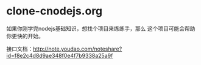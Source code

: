# clone-cnodejs.org
 
如果你刚学完nodejs基础知识，想找个项目来练练手，那么 这个项目可能会帮助你更快的开始。

接口文档：http://note.youdao.com/noteshare?id=f8e2c4d8d9ae348f0e4f7b9338a25a9f
